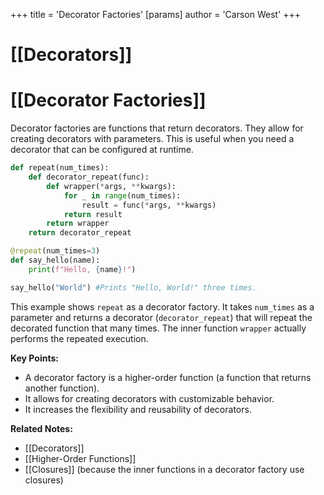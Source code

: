 +++
 title = 'Decorator Factories'
[params]
	author = 'Carson West'
+++
# [[Decorators]]
# [[Decorator Factories]] 
Decorator factories are functions that return decorators.  They allow for creating decorators with parameters.  This is useful when you need a decorator that can be configured at runtime.


```python
def repeat(num_times):
    def decorator_repeat(func):
        def wrapper(*args, **kwargs):
            for _ in range(num_times):
                result = func(*args, **kwargs)
            return result
        return wrapper
    return decorator_repeat

@repeat(num_times=3)
def say_hello(name):
    print(f"Hello, {name}!")

say_hello("World") #Prints "Hello, World!" three times.

```

This example shows `repeat` as a decorator factory. It takes `num_times` as a parameter and returns a decorator (`decorator_repeat`) that will repeat the decorated function that many times.  The inner function `wrapper` actually performs the repeated execution.


**Key Points:**

*   A decorator factory is a higher-order function (a function that returns another function).
*   It allows for creating decorators with customizable behavior.
*   It increases the flexibility and reusability of decorators.


**Related Notes:**

*   [[Decorators]]
*   [[Higher-Order Functions]]
*   [[Closures]] (because the inner functions in a decorator factory use closures)

